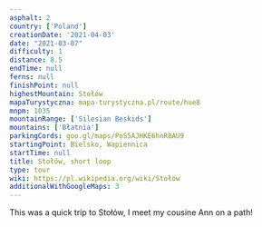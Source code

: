 ```yaml
---
asphalt: 2
country: ['Poland']
creationDate: '2021-04-03'
date: "2021-03-07"
difficulty: 1
distance: 8.5
endTime: null
ferns: null
finishPoint: null
highestMountain: Stołów
mapaTurystyczna: mapa-turystyczna.pl/route/hue8
mnpm: 1035
mountainRange: ['Silesian Beskids']
mountains: ['Błatnia']
parkingCords: goo.gl/maps/PoS5AJHKE6hnR8AU9
startingPoint: Bielsko, Wapiennica
startTime: null
title: Stołów, short loop
type: tour
wiki: https://pl.wikipedia.org/wiki/Stołów
additionalWithGoogleMaps: 3
---
```


This was a quick trip to Stołów, I meet my cousine Ann on a path!
